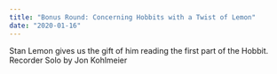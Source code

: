 ```yaml
---
title: "Bonus Round: Concerning Hobbits with a Twist of Lemon"
date: "2020-01-16"
---
```


Stan Lemon gives us the gift of him reading the first part of the Hobbit. Recorder Solo by Jon Kohlmeier
